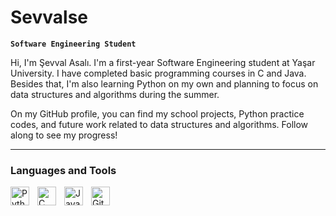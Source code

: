 # Sevvalse 

**`Software Engineering Student`**

Hi, I'm Şevval Asalı. I'm a first-year Software Engineering student at Yaşar University. I have completed basic programming courses in C and Java. Besides that, I'm also learning Python on my own and planning to focus on data structures and algorithms during the summer.

On my GitHub profile, you can find my school projects, Python practice codes, and future work related to data structures and algorithms. Follow along to see my progress!

---

### Languages and Tools

<img align="left" alt="Python" width="30px" style="padding-right:10px;" src="https://cdn.jsdelivr.net/gh/devicons/devicon/icons/python/python-plain.svg" />
<img align="left" alt="C" width="30px" style="padding-right:10px;" src="https://raw.githubusercontent.com/marwin1991/profile-technology-icons/refs/heads/main/icons/c.png"/>
<img align="left" alt="Java" width="30px" style="padding-right:10px;" src="https://cdn.jsdelivr.net/gh/devicons/devicon/icons/java/java-original.svg"/>
<img align="left" alt="GitHub" width="30px" style="padding-right:10px;" src="https://cdn.jsdelivr.net/gh/devicons/devicon/icons/github/github-original.svg" />
<br />
